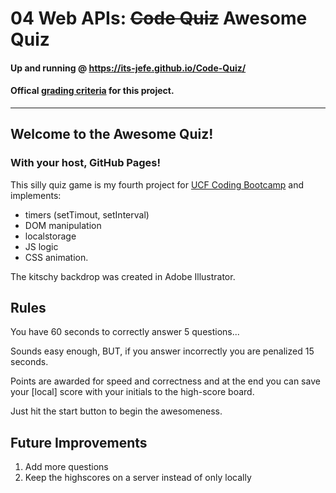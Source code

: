 # 04 Web APIs: <s>Code Quiz</s> Awesome Quiz

#### Up and running @ https://its-jefe.github.io/Code-Quiz/

#### Offical [grading criteria][2] for this project. 
---

## Welcome to the Awesome Quiz! 
### With your host, GitHub Pages!

This silly quiz game is my fourth project for [UCF Coding Bootcamp][1] and implements:
- timers (setTimout, setInterval)
- DOM manipulation
- localstorage
- JS logic
- CSS animation. 

The kitschy backdrop was created in Adobe Illustrator.

## Rules
You have 60 seconds to correctly answer 5 questions...

Sounds easy enough, BUT, if you answer incorrectly you are penalized 15 seconds.

Points are awarded for speed and correctness and at the end you can save your [local] score with your initials to the high-score board.

Just hit the start button to begin the awesomeness.

## Future Improvements

1. Add more questions
2. Keep the highscores on a server instead of only locally


[1]: https://bootcamp.ce.ucf.edu/coding/
[2]: https://github.com/UCF-Coding-Boot-Camp/UCF-VIRT-BO-FSF-PT-04-2021-U-B/tree/main/04-Web-APIs/02-Challenge
